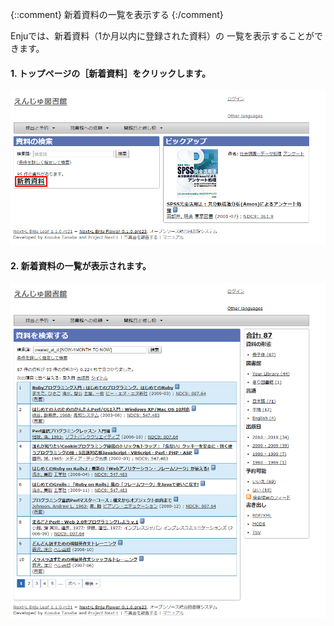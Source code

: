 {::comment} 新着資料の一覧を表示する {:/comment}

Enjuでは、新着資料（1か月以内に登録された資料）の
一覧を表示することができます。

#### 1. トップページの［新着資料］をクリックします。  

![新着資料](assets/images/image_operation_133.png)

#### 2. 新着資料の一覧が表示されます。  

![新着資料の一覧](assets/images/image_operation_134.png)
